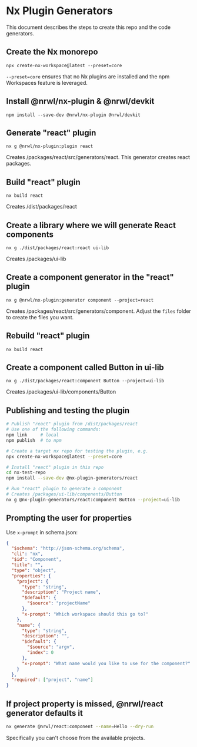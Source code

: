 # Nx Plugin Generators

This document describes the steps to create this repo and the code generators.

## Create the Nx monorepo

    npx create-nx-workspace@latest --preset=core

`--preset=core` ensures that no Nx plugins are installed and the npm Workspaces
feature is leveraged.

## Install @nrwl/nx-plugin & @nrwl/devkit

    npm install --save-dev @nrwl/nx-plugin @nrwl/devkit

## Generate "react" plugin

    nx g @nrwl/nx-plugin:plugin react

Creates /packages/react/src/generators/react. This generator creates react
packages.

## Build "react" plugin

    nx build react

Creates /dist/packages/react

## Create a library where we will generate React components

    nx g ./dist/packages/react:react ui-lib

Creates /packages/ui-lib

## Create a component generator in the "react" plugin

    nx g @nrwl/nx-plugin:generator component --project=react

Creates /packages/react/src/generators/component. Adjust the `files` folder to
create the files you want.

## Rebuild "react" plugin

    nx build react

## Create a component called Button in ui-lib

    nx g ./dist/packages/react:component Button --project=ui-lib

Creates /packages/ui-lib/components/Button

## Publishing and testing the plugin

```sh
# Publish "react" plugin from /dist/packages/react
# Use one of the following commands:
npm link     # local
npm publish  # to npm

# Create a target nx repo for testing the plugin, e.g.
npx create-nx-workspace@latest --preset=core

# Install "react" plugin in this repo
cd nx-test-repo
npm install --save-dev @nx-plugin-generators/react

# Run "react" plugin to generate a component
# Creates /packages/ui-lib/components/Button
nx g @nx-plugin-generators/react:component Button --project=ui-lib
```

## Prompting the user for properties

Use `x-prompt` in schema.json:

```json
{
  "$schema": "http://json-schema.org/schema",
  "cli": "nx",
  "$id": "Component",
  "title": "",
  "type": "object",
  "properties": {
    "project": {
      "type": "string",
      "description": "Project name",
      "$default": {
        "$source": "projectName"
      },
      "x-prompt": "Which workspace should this go to?"
    },
    "name": {
      "type": "string",
      "description": "",
      "$default": {
        "$source": "argv",
        "index": 0
      },
      "x-prompt": "What name would you like to use for the component?"
    }
  },
  "required": ["project", "name"]
}
```

## If project property is missed, @nrwl/react generator defaults it

```sh
nx generate @nrwl/react:component --name=Hello --dry-run
```

Specifically you can't choose from the available projects.
